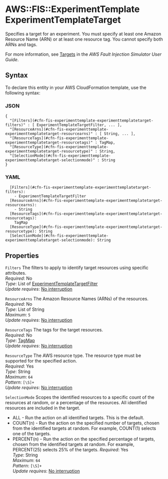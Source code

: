 # AWS::FIS::ExperimentTemplate ExperimentTemplateTarget<a name="aws-properties-fis-experimenttemplate-experimenttemplatetarget"></a>

Specifies a target for an experiment\. You must specify at least one Amazon Resource Name \(ARN\) or at least one resource tag\. You cannot specify both ARNs and tags\.

For more information, see [Targets](https://docs.aws.amazon.com/fis/latest/userguide/targets.html) in the *AWS Fault Injection Simulator User Guide*\.

## Syntax<a name="aws-properties-fis-experimenttemplate-experimenttemplatetarget-syntax"></a>

To declare this entity in your AWS CloudFormation template, use the following syntax:

### JSON<a name="aws-properties-fis-experimenttemplate-experimenttemplatetarget-syntax.json"></a>

```
{
  "[Filters](#cfn-fis-experimenttemplate-experimenttemplatetarget-filters)" : [ ExperimentTemplateTargetFilter, ... ],
  "[ResourceArns](#cfn-fis-experimenttemplate-experimenttemplatetarget-resourcearns)" : [ String, ... ],
  "[ResourceTags](#cfn-fis-experimenttemplate-experimenttemplatetarget-resourcetags)" : TagMap,
  "[ResourceType](#cfn-fis-experimenttemplate-experimenttemplatetarget-resourcetype)" : String,
  "[SelectionMode](#cfn-fis-experimenttemplate-experimenttemplatetarget-selectionmode)" : String
}
```

### YAML<a name="aws-properties-fis-experimenttemplate-experimenttemplatetarget-syntax.yaml"></a>

```
  [Filters](#cfn-fis-experimenttemplate-experimenttemplatetarget-filters): 
    - ExperimentTemplateTargetFilter
  [ResourceArns](#cfn-fis-experimenttemplate-experimenttemplatetarget-resourcearns): 
    - String
  [ResourceTags](#cfn-fis-experimenttemplate-experimenttemplatetarget-resourcetags): 
    TagMap
  [ResourceType](#cfn-fis-experimenttemplate-experimenttemplatetarget-resourcetype): String
  [SelectionMode](#cfn-fis-experimenttemplate-experimenttemplatetarget-selectionmode): String
```

## Properties<a name="aws-properties-fis-experimenttemplate-experimenttemplatetarget-properties"></a>

`Filters`  <a name="cfn-fis-experimenttemplate-experimenttemplatetarget-filters"></a>
The filters to apply to identify target resources using specific attributes\.  
*Required*: No  
*Type*: List of [ExperimentTemplateTargetFilter](aws-properties-fis-experimenttemplate-experimenttemplatetargetfilter.md)  
*Update requires*: [No interruption](https://docs.aws.amazon.com/AWSCloudFormation/latest/UserGuide/using-cfn-updating-stacks-update-behaviors.html#update-no-interrupt)

`ResourceArns`  <a name="cfn-fis-experimenttemplate-experimenttemplatetarget-resourcearns"></a>
The Amazon Resource Names \(ARNs\) of the resources\.  
*Required*: No  
*Type*: List of String  
*Maximum*: `5`  
*Update requires*: [No interruption](https://docs.aws.amazon.com/AWSCloudFormation/latest/UserGuide/using-cfn-updating-stacks-update-behaviors.html#update-no-interrupt)

`ResourceTags`  <a name="cfn-fis-experimenttemplate-experimenttemplatetarget-resourcetags"></a>
The tags for the target resources\.  
*Required*: No  
*Type*: [TagMap](aws-properties-fis-experimenttemplate-tagmap.md)  
*Update requires*: [No interruption](https://docs.aws.amazon.com/AWSCloudFormation/latest/UserGuide/using-cfn-updating-stacks-update-behaviors.html#update-no-interrupt)

`ResourceType`  <a name="cfn-fis-experimenttemplate-experimenttemplatetarget-resourcetype"></a>
The AWS resource type\. The resource type must be supported for the specified action\.  
*Required*: Yes  
*Type*: String  
*Maximum*: `64`  
*Pattern*: `[\S]+`  
*Update requires*: [No interruption](https://docs.aws.amazon.com/AWSCloudFormation/latest/UserGuide/using-cfn-updating-stacks-update-behaviors.html#update-no-interrupt)

`SelectionMode`  <a name="cfn-fis-experimenttemplate-experimenttemplatetarget-selectionmode"></a>
Scopes the identified resources to a specific count of the resources at random, or a percentage of the resources\. All identified resources are included in the target\.  
+ ALL \- Run the action on all identified targets\. This is the default\.
+ COUNT\(n\) \- Run the action on the specified number of targets, chosen from the identified targets at random\. For example, COUNT\(1\) selects one of the targets\.
+ PERCENT\(n\) \- Run the action on the specified percentage of targets, chosen from the identified targets at random\. For example, PERCENT\(25\) selects 25% of the targets\.
*Required*: Yes  
*Type*: String  
*Maximum*: `64`  
*Pattern*: `[\S]+`  
*Update requires*: [No interruption](https://docs.aws.amazon.com/AWSCloudFormation/latest/UserGuide/using-cfn-updating-stacks-update-behaviors.html#update-no-interrupt)